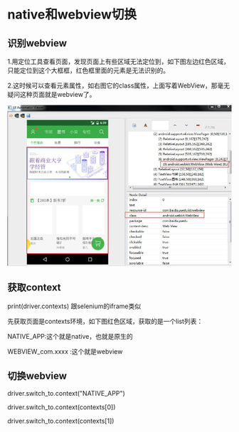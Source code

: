 # native和webview切换

## 识别webview

1.用定位工具查看页面，发现页面上有些区域无法定位到，如下图左边红色区域，只能定位到这个大框框，红色框里面的元素是无法识别的。

2.这时候可以查看元素属性，如右图它的class属性，上面写着WebView，那毫无疑问这种页面就是webview了。

![images](./img/webview.png)


## 获取context

print(driver.contexts) 跟selenium的iframe类似

先获取页面是contexts环境，如下图红色区域，获取的是一个list列表：

NATIVE_APP:这个就是native，也就是原生的

WEBVIEW_com.xxxx :这个就是webview

## 切换webview

driver.switch_to.context("NATIVE_APP")

driver.switch_to.context(contexts[0])

driver.switch_to.context(contexts[1])

